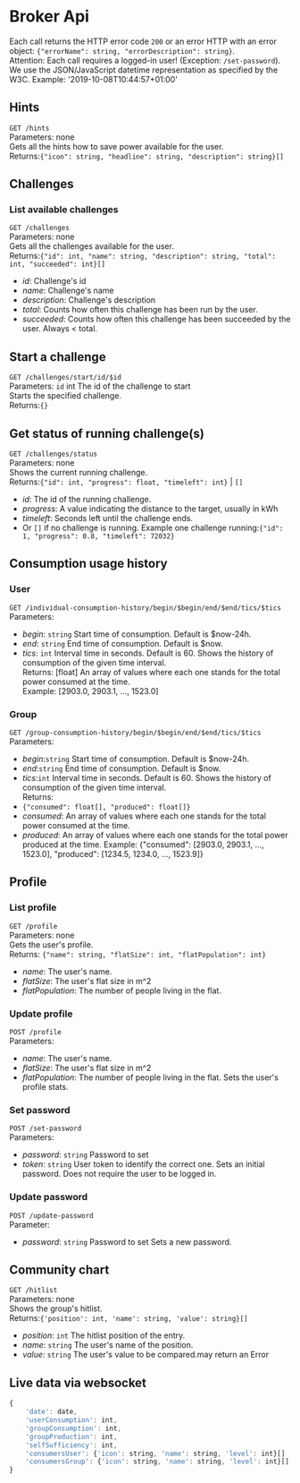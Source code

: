 # Broker Api
Each call returns the HTTP error code `200` or an error HTTP with an error object: `{"errorName": string, "errorDescription": string}`.  
Attention: Each call requires a logged-in user! (Exception: `/set-password`). We use the JSON/JavaScript datetime representation as specified by the W3C. Example: '2019-10-08T10:44:57+01:00'

## Hints
`GET /hints`  
Parameters: none  
Gets all the hints how to save power available for the user.  
Returns:`{"icon": string, "headline": string, "description": string}[]`

## Challenges
### List available challenges
`GET /challenges`  
Parameters: none  
Gets all the challenges available for the user.  
Returns:`{"id": int, "name": string, "description": string, "total": int, "succeeded": int}[]`
- *id*: Challenge's id
- *name*: Challenge's name
- *description*: Challenge's description
- *total*: Counts how often this challenge has been run by the user.
- *succeeded*: Counts how often this challenge has been succeeded by the user. Always < total.

## Start a challenge
`GET /challenges/start/id/$id`  
Parameters: `id` int The id of the challenge to start  
Starts the specified challenge.  
Returns:`{}`

## Get status of running challenge(s)
`GET /challenges/status`  
Parameters: none  
Shows the current running challenge.  
Returns:`{"id": int, "progress": float, "timeleft": int}` | `[]`
- *id*: The id of the running challenge.
- *progress*: A value indicating the distance to the target, usually in kWh
- *timeleft*: Seconds left until the challenge ends.
- Or `[]` if no challenge is running.
Example one challenge running:`{"id": 1, "progress": 0.8, "timeleft": 72032}`

## Consumption usage history
### User
`GET /individual-consumption-history/begin/$begin/end/$end/tics/$tics`  
Parameters:
- *begin*: `string` Start time of consumption. Default is $now-24h.
- *end*: `string` End time of consumption. Default is $now. 
- *tics*: `int` Interval time in seconds. Default is 60.
Shows the history of consumption of the given time interval.  
Returns: [float] An array of values where each one stands for the total power consumed at the time.  
Example: [2903.0, 2903.1, ..., 1523.0] 

### Group
`GET /group-consumption-history/begin/$begin/end/$end/tics/$tics`  
Parameters:
- *begin*:`string` Start time of consumption. Default is $now-24h.
- *end*:`string` End time of consumption. Default is $now.
- *tics*:`int` Interval time in seconds. Default is 60.
Shows the history of consumption of the given time interval.  
Returns:
- `{"consumed": float[], "produced": float[]}`
- *consumed*: An array of values where each one stands for the total power consumed at the time.
- *produced*: An array of values where each one stands for the total power produced at the time.
Example: {"consumed": [2903.0, 2903.1, ..., 1523.0], "produced": [1234.5, 1234.0, ..., 1523.9]} 

## Profile
### List profile
`GET /profile`  
Parameters: none  
Gets the user's profile.  
Returns: `{"name": string, "flatSize": int, "flatPopulation": int}`
- *name*: The user's name.
- *flatSize*: The user's flat size in m^2 
- *flatPopulation*: The number of people living in the flat.

### Update  profile
`POST /profile`  
Parameters:
- *name*: The user's name.
- *flatSize*: The user's flat size in m^2
- *flatPopulation*: The number of people living in the flat.
Sets the user's profile stats.  

### Set password
`POST /set-password`  
Parameters:
- *password*: `string` Password to set
- *token*: `string` User token to identify the correct one.
Sets an initial password. Does not require the user to be logged in.

### Update password
`POST /update-password`  
Parameter:
- *password*: `string` Password to set
Sets a new password.

## Community chart
`GET /hitlist`  
Parameters: none  
Shows the group's hitlist.  
Returns:`{'position': int, 'name': string, 'value': string}[]`
- *position*: `int` The hitlist position of the entry.
- *name*: `string` The user's name of the position.
- *value*: `string` The user's value to be compared.may return an Error


## Live data via websocket
```javascript
{
    'date': date,
    'userConsumption': int,
    'groupConsumption': int,
    'groupProduction': int,
    'selfSufficiency': int,
    'consumersUser': {'icon': string, 'name': string, 'level': int}[]
    'consumersGroup': {'icon': string, 'name': string, 'level': int}[]
}
```

